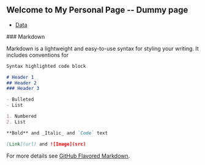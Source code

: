 ## Welcome to My Personal Page -- Dummy page


<ul>
 <li>
 <a href="https://github.com/senay-dev/senay-dev.github.io/raw/main/newyork_crime.csv" download>Data</a>
 </li>
</ul>
### Markdown

Markdown is a lightweight and easy-to-use syntax for styling your writing. It includes conventions for

```markdown
Syntax highlighted code block

# Header 1
## Header 2
### Header 3

- Bulleted
- List

1. Numbered
2. List

**Bold** and _Italic_ and `Code` text

[Link](url) and ![Image](src)
```

For more details see [GitHub Flavored Markdown](https://guides.github.com/features/mastering-markdown/).
